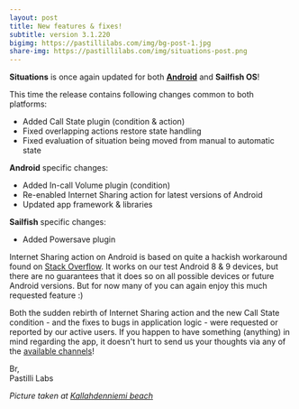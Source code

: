 ```yaml
---
layout: post
title: New features & fixes!
subtitle: version 3.1.220
bigimg: https://pastillilabs.com/img/bg-post-1.jpg
share-img: https://pastillilabs.com/img/situations-post.png
---
```


**Situations** is once again updated for both **[Android](https://play.google.com/store/apps/details?id=com.pastillilabs.situations2)** and **Sailfish OS**!

This time the release contains following changes common to both platforms:
- Added Call State plugin (condition & action)
- Fixed overlapping actions restore state handling
- Fixed evaluation of situation being moved from manual to automatic state

**Android** specific changes:
- Added In-call Volume plugin (condition)
- Re-enabled Internet Sharing action for latest versions of Android
- Updated app framework & libraries

**Sailfish** specific changes:
- Added Powersave plugin

Internet Sharing action on Android is based on quite a hackish workaround found on [Stack Overflow](https://stackoverflow.com/a/49356255). It works on our test Android 8 & 9 devices, but there are no guarantees that it does so on all possible devices or future Android versions. But for now many of you can again enjoy this much requested feature :)

Both the sudden rebirth of Internet Sharing action and the new Call State condition - and the fixes to bugs in application logic - were requested or reported by our active users. If you happen to have something (anything) in mind regarding the app, it doesn't hurt to send us your thoughts via any of the [available channels](https://pastillilabs.com/about/#contact)!

Br,  
Pastilli Labs

*Picture taken at [Kallahdenniemi beach](https://www.google.com/maps/@60.1864379,25.1439071,3a,75y,85.63h,86.63t/data=!3m8!1e1!3m6!1sAF1QipNi1FUdpJDPAuCbbBCVskAL-ptBoZ3AbCyUHpkG!2e10!3e11!6shttps:%2F%2Flh5.googleusercontent.com%2Fp%2FAF1QipNi1FUdpJDPAuCbbBCVskAL-ptBoZ3AbCyUHpkG%3Dw203-h100-k-no-pi-0-ya256.4378-ro0-fo100!7i7776!8i3888)*
